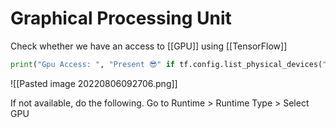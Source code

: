 # Graphical Processing Unit
Check whether we have an access to [[GPU]] using [[TensorFlow]]
```python
print("Gpu Access: ", "Present 😎" if tf.config.list_physical_devices("GPU") else "Not Present 🔪")
```

![[Pasted image 20220806092706.png]]

If not available, do the following. Go to Runtime > Runtime Type > Select GPU
